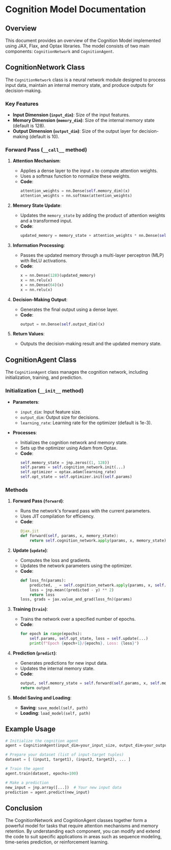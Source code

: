 # Cognition Model Documentation

## Overview

This document provides an overview of the Cognition Model implemented using JAX, Flax, and Optax libraries. The model consists of two main components: `CognitionNetwork` and `CognitionAgent`.

## CognitionNetwork Class

The `CognitionNetwork` class is a neural network module designed to process input data, maintain an internal memory state, and produce outputs for decision-making.

### Key Features

- **Input Dimension (`input_dim`)**: Size of the input features.
- **Memory Dimension (`memory_dim`)**: Size of the internal memory state (default is 128).
- **Output Dimension (`output_dim`)**: Size of the output layer for decision-making (default is 10).

### Forward Pass (`__call__` method)

1. **Attention Mechanism**:
   - Applies a dense layer to the input `x` to compute attention weights.
   - Uses a softmax function to normalize these weights.
   - **Code**:
     ```python
     attention_weights = nn.Dense(self.memory_dim)(x)
     attention_weights = nn.softmax(attention_weights)
     ```

2. **Memory State Update**:
   - Updates the `memory_state` by adding the product of attention weights and a transformed input.
   - **Code**:
     ```python
     updated_memory = memory_state + attention_weights * nn.Dense(self.memory_dim)(x)
     ```

3. **Information Processing**:
   - Passes the updated memory through a multi-layer perceptron (MLP) with ReLU activations.
   - **Code**:
     ```python
     x = nn.Dense(128)(updated_memory)
     x = nn.relu(x)
     x = nn.Dense(64)(x)
     x = nn.relu(x)
     ```

4. **Decision-Making Output**:
   - Generates the final output using a dense layer.
   - **Code**:
     ```python
     output = nn.Dense(self.output_dim)(x)
     ```

5. **Return Values**:
   - Outputs the decision-making result and the updated memory state.

## CognitionAgent Class

The `CognitionAgent` class manages the cognition network, including initialization, training, and prediction.

### Initialization (`__init__` method)

- **Parameters**:
  - `input_dim`: Input feature size.
  - `output_dim`: Output size for decisions.
  - `learning_rate`: Learning rate for the optimizer (default is 1e-3).

- **Processes**:
  - Initializes the cognition network and memory state.
  - Sets up the optimizer using Adam from Optax.
  - **Code**:
    ```python
    self.memory_state = jnp.zeros((1, 128))
    self.params = self.cognition_network.init(...)
    self.optimizer = optax.adam(learning_rate)
    self.opt_state = self.optimizer.init(self.params)
    ```

### Methods

1. **Forward Pass (`forward`)**:
   - Runs the network's forward pass with the current parameters.
   - Uses JIT compilation for efficiency.
   - **Code**:
     ```python
     @jax.jit
     def forward(self, params, x, memory_state):
         return self.cognition_network.apply(params, x, memory_state)
     ```

2. **Update (`update`)**:
   - Computes the loss and gradients.
   - Updates the network parameters using the optimizer.
   - **Code**:
     ```python
     def loss_fn(params):
         predicted, _ = self.cognition_network.apply(params, x, self.memory_state)
         loss = jnp.mean((predicted - y) ** 2)
         return loss
     loss, grads = jax.value_and_grad(loss_fn)(params)
     ```

3. **Training (`train`)**:
   - Trains the network over a specified number of epochs.
   - **Code**:
     ```python
     for epoch in range(epochs):
         self.params, self.opt_state, loss = self.update(...)
         print(f"Epoch {epoch+1}/{epochs}, Loss: {loss}")
     ```

4. **Prediction (`predict`)**:
   - Generates predictions for new input data.
   - Updates the internal memory state.
   - **Code**:
     ```python
     output, self.memory_state = self.forward(self.params, x, self.memory_state)
     return output
     ```

5. **Model Saving and Loading**:
   - **Saving**: `save_model(self, path)`
   - **Loading**: `load_model(self, path)`

## Example Usage

```python
# Initialize the cognition agent
agent = CognitionAgent(input_dim=your_input_size, output_dim=your_output_size)

# Prepare your dataset (list of input-target tuples)
dataset = [ (input1, target1), (input2, target2), ... ]

# Train the agent
agent.train(dataset, epochs=100)

# Make a prediction
new_input = jnp.array([...])  # Your new input data
prediction = agent.predict(new_input)
```
## Conclusion
The CognitionNetwork and CognitionAgent classes together form a powerful model for tasks that require attention mechanisms and memory retention. By understanding each component, you can modify and extend the code to suit specific applications in areas such as sequence modeling, time-series prediction, or reinforcement learning.